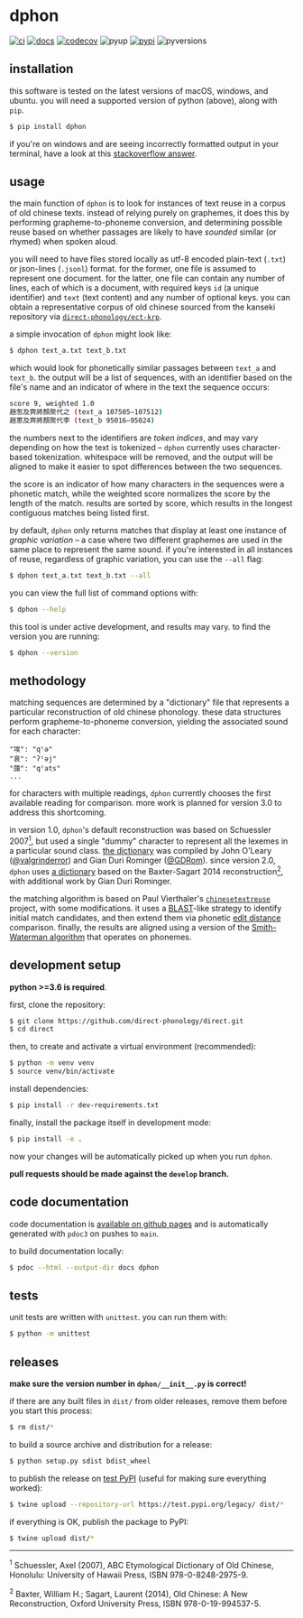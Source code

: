# dphon
[![ci](https://github.com/direct-phonology/dphon/workflows/ci/badge.svg)](https://github.com/direct-phonology/dphon/actions?query=workflow%3Aci)
[![docs](https://github.com/direct-phonology/dphon/workflows/docs/badge.svg)](https://direct-phonology.github.io/direct)
[![codecov](https://codecov.io/gh/direct-phonology/dphon/branch/main/graph/badge.svg?token=uGbgB5UFtk)](https://codecov.io/gh/direct-phonology/direct)
![pyup](https://pyup.io/repos/github/direct-phonology/dphon/shield.svg?t=1568910750251)
[![pypi](https://img.shields.io/pypi/v/dphon.svg?style=flat)](https://pypi.org/project/dphon/)
![pyversions](https://img.shields.io/pypi/pyversions/dphon.svg?style=flat)

## installation

this software is tested on the latest versions of macOS, windows, and ubuntu. you will need a supported version of python (above), along with `pip`.

```sh
$ pip install dphon
```

if you're on windows and are seeing incorrectly formatted output in your terminal, have a look at this [stackoverflow answer](https://stackoverflow.com/questions/49476326/displaying-unicode-in-powershell/49481797#49481797).

## usage

the main function of `dphon` is to look for instances of text reuse in a corpus of old chinese texts. instead of relying purely on graphemes, it does this by performing grapheme-to-phoneme conversion, and determining possible reuse based on whether passages are likely to have _sounded_ similar (or rhymed) when spoken aloud.

you will need to have files stored locally as utf-8 encoded plain-text (`.txt`) or json-lines (`.jsonl`) format. for the former, one file is assumed to represent one document. for the latter, one file can contain any number of lines, each of which is a document, with required keys `id` (a unique identifier) and `text` (text content) and any number of optional keys. you can obtain a representative corpus of old chinese sourced from the kanseki repository via [`direct-phonology/ect-krp`](https://github.com/direct-phonology/ect-krp).

a simple invocation of `dphon` might look like:

```sh
$ dphon text_a.txt text_b.txt
```

which would look for phonetically similar passages between `text_a` and `text_b`. the output will be a list of sequences, with an identifier based on the file's name and an indicator of where in the text the sequence occurs:

```sh
score 9, weighted 1.0
趙怱及齊將顏聚代之 (text_a 107505–107512)
趙蔥及齊將顏聚代李 (text_b 95016–95024)
```

the numbers next to the identifiers are _token indices_, and may vary depending on how the text is tokenized – `dphon` currently uses character-based tokenization. whitespace will be removed, and the output will be aligned to make it easier to spot differences between the two sequences.

the score is an indicator of how many characters in the sequences were a phonetic match, while the weighted score normalizes the score by the length of the match. results are sorted by score, which results in the longest contiguous matches being listed first.

by default, `dphon` only returns matches that display at least one instance of _graphic variation_ – a case where two different graphemes are used in the same place to represent the same sound. if you're interested in all instances of reuse, regardless of graphic variation, you can use the `--all` flag:

```sh
$ dphon text_a.txt text_b.txt --all
```

you can view the full list of command options with:
```sh
$ dphon --help
```

this tool is under active development, and results may vary. to find the version you are running:
```sh
$ dphon --version
```

## methodology

matching sequences are determined by a "dictionary" file that represents a particular reconstruction of old chinese phonology. these data structures perform grapheme-to-phoneme conversion, yielding the associated sound for each character:

```
"埃": "qˤə"
"哀": "ʔˤəj"
"藹": "qˤats"
...
```

for characters with multiple readings, `dphon` currently chooses the first available reading for comparison. more work is planned for version 3.0 to address this shortcoming.

in version 1.0, `dphon`'s default reconstruction was based on Schuessler 2007[<sup>1</sup>](#note1), but used a single "dummy" character to represent all the lexemes in a particular sound class. [the dictionary](dphon/data/sound_table_v1.json) was compiled by John O'Leary ([@valgrinderror](https://github.com/valgrinderror)) and Gian Duri Rominger ([@GDRom](https://github.com/GDRom)). since version 2.0, `dphon` uses [a dictionary](dphon/data/sound_table_v2.json) based on the Baxter-Sagart 2014 reconstruction[<sup>2</sup>](#note2), with additional work by Gian Duri Rominger.

the matching algorithm is based on Paul Vierthaler's [`chinesetextreuse`](https://github.com/vierth/chinesetextreuse) project, with some modifications. it uses a [BLAST](https://en.wikipedia.org/wiki/BLAST_(biotechnology))-like strategy to identify initial match candidates, and then extend them via phonetic [edit distance](https://en.wikipedia.org/wiki/Edit_distance) comparison. finally, the results are aligned using a version of the [Smith-Waterman algorithm](https://en.wikipedia.org/wiki/Smith%E2%80%93Waterman_algorithm) that operates on phonemes. 

## development setup

**python >=3.6 is required**. 

first, clone the repository:

```sh
$ git clone https://github.com/direct-phonology/direct.git
$ cd direct
```

then, to create and activate a virtual environment (recommended):

```sh
$ python -m venv venv
$ source venv/bin/activate
```

install dependencies:

```sh
$ pip install -r dev-requirements.txt
```

finally, install the package itself in development mode:

```sh
$ pip install -e .
```

now your changes will be automatically picked up when you run `dphon`.

**pull requests should be made against the `develop` branch.**

## code documentation
code documentation is [available on github pages](https://direct-phonology.github.io/dphon) and is automatically generated with `pdoc3` on pushes to `main`.

to build documentation locally:
```sh
$ pdoc --html --output-dir docs dphon
```

## tests
unit tests are written with `unittest`. you can run them with:

```sh
$ python -m unittest
```


## releases

**make sure the version number in `dphon/__init__.py` is correct!**

if there are any built files in `dist/` from older releases, remove them before
you start this process:

```sh
$ rm dist/*
```

to build a source archive and distribution for a release:

```sh
$ python setup.py sdist bdist_wheel
```

to publish the release on [test PyPI](https://test.pypi.org/) (useful for making sure everything worked):

```sh
$ twine upload --repository-url https://test.pypi.org/legacy/ dist/*
```

if everything is OK, publish the package to PyPI:

```sh
$ twine upload dist/*
```
<hr/>
<sup id="note1">1</sup> Schuessler, Axel (2007), ABC Etymological Dictionary of Old Chinese, Honolulu: University of Hawaii Press, ISBN 978-0-8248-2975-9.

<sup id="note2">2</sup> Baxter, William H.; Sagart, Laurent (2014), Old Chinese: A New Reconstruction, Oxford University Press, ISBN 978-0-19-994537-5.